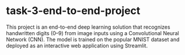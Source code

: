 # task-3-end-to-end-project
This project is an end-to-end deep learning solution that recognizes handwritten digits (0–9) from image inputs using a Convolutional Neural Network (CNN). The model is trained on the popular MNIST dataset and deployed as an interactive web application using Streamlit.  
